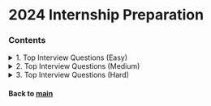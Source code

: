 # 2024 Internship Preparation

### Contents
<details>
<summary>1. Top Interview Questions (Easy)</summary>
<p>

|No.|Problem|Sol.1|Sol.2|Sol.3|
|:-:|:------|:---:|:---:|:---:|
| 1| [Remove Duplicates from Sorted Array :broken_heart:](https://leetcode.com/explore/interview/card/top-interview-questions-easy/92/array/727/)|    [C++ 23.01.25](./top_interview_questions_easy/230125_01.cpp)|[Python 23.07.08](./top_interview_questions_easy/230708_01.py)    |                   |
| 2| [Best Time to Buy and Sell Stock II](https://leetcode.com/explore/interview/card/top-interview-questions-easy/92/array/564/)|                    [C++ 23.01.26](./top_interview_questions_easy/230126_01.cpp)|                   |                   |
| 3| [Rotate Array](https://leetcode.com/explore/interview/card/top-interview-questions-easy/92/array/646/)|                                          [C++ 23.01.26](./top_interview_questions_easy/230126_02.cpp)|                   |                   |
| 4| [Contains Duplicate](https://leetcode.com/explore/interview/card/top-interview-questions-easy/92/array/578/)|                                    [C++ 23.01.26](./top_interview_questions_easy/230126_03.cpp)|                   |                   |
| 5| [Single Number](https://leetcode.com/explore/interview/card/top-interview-questions-easy/92/array/549/)|                                         [C++ 23.01.27](./top_interview_questions_easy/230127_01.cpp)|                   |                   |
| 6| [Intersection of Two Arrays II](https://leetcode.com/explore/interview/card/top-interview-questions-easy/92/array/674/)|                         [C++ 23.01.27](./top_interview_questions_easy/230127_02.cpp)|                   |                   |
| 7| [Plus One](https://leetcode.com/explore/interview/card/top-interview-questions-easy/92/array/559/)|                                              [C++ 23.01.27](./top_interview_questions_easy/230127_03.cpp)|                   |                   |
| 8| [Move Zeroes](https://leetcode.com/explore/interview/card/top-interview-questions-easy/92/array/567/)|                                           [C++ 23.01.27](./top_interview_questions_easy/230127_04.cpp)|                   |                   |
| 9| [Two Sum](https://leetcode.com/explore/interview/card/top-interview-questions-easy/92/array/546/)|                                               [C++ 23.01.28](./top_interview_questions_easy/230128_01.cpp)|                   |                   |
|10| [Valid Sudoku](https://leetcode.com/explore/interview/card/top-interview-questions-easy/92/array/769/)|                                          [C++ 23.01.28](./top_interview_questions_easy/230128_02.cpp)|                   |                   |
|11| [Rotate Image :broken_heart: ](https://leetcode.com/explore/interview/card/top-interview-questions-easy/92/array/770/)|                          [C++ 23.01.28](./top_interview_questions_easy/230128_03.cpp)|[Python 23.07.08](./top_interview_questions_easy/230708_02.py)    |                   |
|12| [Reverse String](https://leetcode.com/explore/interview/card/top-interview-questions-easy/127/strings/879/)|                                     [C++ 23.01.29](./top_interview_questions_easy/230129_01.cpp)|                   |                   |
|13| [Reverse Integer :broken_heart: ](https://leetcode.com/explore/interview/card/top-interview-questions-easy/127/strings/880/)|                    [C++ 23.01.29](./top_interview_questions_easy/230129_02.cpp)|[Python 23.07.08](./top_interview_questions_easy/230708_03.py)    |                   |
|14| [First Unique Character in a String](https://leetcode.com/explore/interview/card/top-interview-questions-easy/127/strings/881/)|                 [C++ 23.01.30](./top_interview_questions_easy/230130_01.cpp)|                   |                   |
|15| [Valid Anagram](https://leetcode.com/explore/interview/card/top-interview-questions-easy/127/strings/882/)|                                      [C++ 23.01.30](./top_interview_questions_easy/230130_02.cpp)|                   |                   |
|16| [Valid Palindrome](https://leetcode.com/explore/interview/card/top-interview-questions-easy/127/strings/883/)|                                   [C++ 23.01.30](./top_interview_questions_easy/230130_03.cpp)|                   |                   |
|17| [String to Integer (atoi)](https://leetcode.com/explore/interview/card/top-interview-questions-easy/127/strings/884/)|                           [C++ 23.01.31](./top_interview_questions_easy/230131_01.cpp)|                   |                   |
|18| [Implement strStr()](https://leetcode.com/explore/interview/card/top-interview-questions-easy/127/strings/885/)|                                 [C++ 23.02.02](./top_interview_questions_easy/230202_01.cpp)|                   |                   |
|19| [Longest Common Prefix](https://leetcode.com/explore/interview/card/top-interview-questions-easy/127/strings/887/)|                              [C++ 23.02.15](./top_interview_questions_easy/230215_01.cpp)|                   |                   |
|20| [Delete Node in a Linked List](https://leetcode.com/explore/interview/card/top-interview-questions-easy/93/linked-list/553/)|                    [C++ 23.02.15](./top_interview_questions_easy/230215_02.cpp)|                   |                   |
|21| [Remove Nth Node From End of List](https://leetcode.com/explore/interview/card/top-interview-questions-easy/93/linked-list/603/)|                [C++ 23.02.16](./top_interview_questions_easy/230216_01.cpp)|                   |                   |
|22| [Reverse Linked List](https://leetcode.com/explore/interview/card/top-interview-questions-easy/93/linked-list/560/)|                             [C++ 23.02.16](./top_interview_questions_easy/230216_02.cpp)|                   |                   |
|23| [Merge Two Sorted Lists](https://leetcode.com/explore/interview/card/top-interview-questions-easy/93/linked-list/771/)|                          [C++ 23.02.17](./top_interview_questions_easy/230217_01.cpp)|                   |                   |
|24| [Palindrome Linked List :broken_heart:](https://leetcode.com/explore/interview/card/top-interview-questions-easy/93/linked-list/772/)|           [C++ 23.02.17](./top_interview_questions_easy/230217_02.cpp)|[Python 23.07.08](./top_interview_questions_easy/230708_04.py)    |                   |
|25| [Linked List Cycle :broken_heart: ](https://leetcode.com/explore/interview/card/top-interview-questions-easy/93/linked-list/773/)|               [C++ 23.02.18](./top_interview_questions_easy/230218_01.cpp)|[Python 23.07.10](./top_interview_questions_easy/230710_01.py)    |                   |
|26| [Maximum Depth of Binary Tree](https://leetcode.com/explore/interview/card/top-interview-questions-easy/94/trees/555/)|                          [C++ 23.02.18](./top_interview_questions_easy/230218_01.cpp)|                   |                   |
|27| [Validate Binary Search Tree](https://leetcode.com/explore/interview/card/top-interview-questions-easy/94/trees/625/)|                           [C++ 23.02.19](./top_interview_questions_easy/230219_01.cpp)|                   |                   |
|28| [Symmetric Tree](https://leetcode.com/explore/interview/card/top-interview-questions-easy/94/trees/627/)|                                        [C++ 23.02.19](./top_interview_questions_easy/230219_02.cpp)|                   |                   |
|29| [Binary Tree Level Order Traversal](https://leetcode.com/explore/interview/card/top-interview-questions-easy/94/trees/628/)|                     [Python 23.02.21](./top_interview_questions_easy/230221_01.py)|                 |                   |
|30| [Convert Sorted Array to Binary Search Tree](https://leetcode.com/explore/interview/card/top-interview-questions-easy/94/trees/631/)|            [Python 23.02.21](./top_interview_questions_easy/230221_02.py)|                 |                   |
|31| [Merge Sorted Array :broken_heart:](https://leetcode.com/explore/interview/card/top-interview-questions-easy/96/sorting-and-searching/587/)|     [Python 23.02.22](./top_interview_questions_easy/230222_01.py)|[Python 23.07.10](./top_interview_questions_easy/230710_02.py)  |                   |
|32| [First Bad Version :broken_heart:](https://leetcode.com/explore/interview/card/top-interview-questions-easy/96/sorting-and-searching/774/)|      [Python 23.02.22](./top_interview_questions_easy/230222_02.py)|[Python 23.07.10](./top_interview_questions_easy/230710_03.py)  |                   |
|33| [Climbing Stairs](https://leetcode.com/explore/interview/card/top-interview-questions-easy/97/dynamic-programming/569/)|                         [Python 23.02.23](./top_interview_questions_easy/230223_01.py)|                 |                   |
|34| [Best Time to Buy and Sell Stock](https://leetcode.com/explore/interview/card/top-interview-questions-easy/97/dynamic-programming/572/)|         [Python 23.02.23](./top_interview_questions_easy/230223_02.py)|                 |                   |
|35| [Maximum Subarray :broken_heart:](https://leetcode.com/explore/interview/card/top-interview-questions-easy/97/dynamic-programming/566)|          [Python 23.02.25](./top_interview_questions_easy/230225_01.py)|[Python 23.07.10](./top_interview_questions_easy/230710_04.py)  |                   |
|36| [House Robber](https://leetcode.com/explore/interview/card/top-interview-questions-easy/97/dynamic-programming/576/)|                            [Python 23.02.25](./top_interview_questions_easy/230225_02.py)|                 |                   |
|37| [Shuffle an Array](https://leetcode.com/explore/interview/card/top-interview-questions-easy/98/design/670/)|                                     [Python 23.02.26](./top_interview_questions_easy/230226_01.py)|                 |                   |
|38| [Min Stack](https://leetcode.com/explore/interview/card/top-interview-questions-easy/98/design/562/)|                                            [Python 23.02.26](./top_interview_questions_easy/230226_02.py)|                 |                   |
|39| [Fizz Buzz](https://leetcode.com/explore/interview/card/top-interview-questions-easy/102/math/743/)|                                             [Python 23.02.27](./top_interview_questions_easy/230227_01.py)|                 |                   |
|40| [Count Primes](https://leetcode.com/explore/interview/card/top-interview-questions-easy/102/math/744/)|                                          [Python 23.02.27](./top_interview_questions_easy/230227_02.py)|                 |                   |
|41| [Power of Three](https://leetcode.com/explore/interview/card/top-interview-questions-easy/102/math/745/)|                                        [Python 23.03.03](./top_interview_questions_easy/230303_01.py)|                 |                   |
|42| [Roman to Integer](https://leetcode.com/explore/interview/card/top-interview-questions-easy/102/math/878/)|                                      [Python 23.03.03](./top_interview_questions_easy/230303_02.py)|                 |                   |
|43| [Number of 1 Bits](https://leetcode.com/explore/interview/card/top-interview-questions-easy/99/others/565/)|                                     [Python 23.03.04](./top_interview_questions_easy/230304_01.py)|                 |                   |
|44| [Hamming Distance](https://leetcode.com/explore/interview/card/top-interview-questions-easy/99/others/762/)|                                     [Python 23.03.04](./top_interview_questions_easy/230304_02.py)|                 |                   |
|45| [Reverse Bits](https://leetcode.com/explore/interview/card/top-interview-questions-easy/99/others/648/)|                                         [Python 23.03.05](./top_interview_questions_easy/230305_01.py)|                 |                   |
|46| [Pascal's Triangle](https://leetcode.com/explore/interview/card/top-interview-questions-easy/99/others/601/)|                                    [Python 23.03.05](./top_interview_questions_easy/230305_02.py)|                 |                   |
|47| [Valid Parentheses](https://leetcode.com/explore/interview/card/top-interview-questions-easy/99/others/721/)|                                    [Python 23.03.08](./top_interview_questions_easy/230308_01.py)|                 |                   |
|48| [Missing Number](https://leetcode.com/explore/interview/card/top-interview-questions-easy/99/others/722/)|                                       [Python 23.03.08](./top_interview_questions_easy/230308_02.py)|                 |                   |

</p>   
</details>



<details>
<summary>2. Top Interview Questions (Medium)</summary>
<p>

|No.|Problem|Sol.1|Sol.2|
|:-:|:------|:---:|:---:|
| 1|[3Sum :broken_heart:](https://leetcode.com/explore/interview/card/top-interview-questions-medium/103/array-and-strings/776/)|                                                [Python 23.03.09](./top_interview_questions_medium/230309_01.py)|                   |
| 2|[Set Matrix Zeroes](https://leetcode.com/explore/interview/card/top-interview-questions-medium/103/array-and-strings/777/)|                                                  [Python 23.03.09](./top_interview_questions_medium/230309_02.py)|                   |
| 3|[Group Anagrams](https://leetcode.com/explore/interview/card/top-interview-questions-medium/103/array-and-strings/778/)|                                                     [Python 23.03.09](./top_interview_questions_medium/230309_03.py)|                   |
| 4|[Longest Substring Without Repeating Characters :broken_heart:](https://leetcode.com/explore/interview/card/top-interview-questions-medium/103/array-and-strings/779/)|      [Python 23.03.10](./top_interview_questions_medium/230310_01.py)|                   |
| 5|[Longest Palindromic Substring :broken_heart: (DP :broken_heart:)](https://leetcode.com/explore/interview/card/top-interview-questions-medium/103/array-and-strings/780/)|   [Python 23.03.10](./top_interview_questions_medium/230310_02.py)|                   |
| 6|[Increasing Triplet Subsequence :broken_heart:](https://leetcode.com/explore/interview/card/top-interview-questions-medium/103/array-and-strings/781/)|                      [Python 23.03.12](./top_interview_questions_medium/230312_01.py)|                   |
| 7|[Count and Say](https://leetcode.com/explore/interview/card/top-interview-questions-medium/103/array-and-strings/4153/)|                                                     [Python 23.03.12](./top_interview_questions_medium/230312_02.py)|                   |
| 8|[Add Two Numbers](https://leetcode.com/explore/interview/card/top-interview-questions-medium/107/linked-list/783/)|                                                          [Python 23.03.13](./top_interview_questions_medium/230313_01.py)|                   |
| 9|[Odd Even Linked List](https://leetcode.com/explore/interview/card/top-interview-questions-medium/107/linked-list/784/)|                                                     [Python 23.03.13](./top_interview_questions_medium/230313_02.py)|                   |
|10|[Intersection of Two Linked Lists (In-place Sol :broken_heart:)](https://leetcode.com/explore/interview/card/top-interview-questions-medium/107/linked-list/785/)|           [Python 23.03.15](./top_interview_questions_medium/230315_01.py)|                   |
|11|[Binary Tree Inorder Traversal](https://leetcode.com/explore/interview/card/top-interview-questions-medium/108/trees-and-graphs/786/)|                                       [Python 23.03.15](./top_interview_questions_medium/230315_02.py)|                   |
|12|[Binary Tree Zigzag Level Order Traversal](https://leetcode.com/explore/interview/card/top-interview-questions-medium/108/trees-and-graphs/787/)|                            [Python 23.03.16](./top_interview_questions_medium/230316_01.py)|                   |
|13|[Construct Binary Tree from Preorder and Inorder Traversal](https://leetcode.com/explore/interview/card/top-interview-questions-medium/108/trees-and-graphs/788/)|           [Python 23.03.16](./top_interview_questions_medium/230316_02.py)|                   |
|14|[Populating Next Right Pointers in Each Node](https://leetcode.com/explore/interview/card/top-interview-questions-medium/108/trees-and-graphs/789/)|                         [Python 23.03.17](./top_interview_questions_medium/230317_01.py)|                   |
|15|[Kth Smallest Element in a BST](https://leetcode.com/explore/interview/card/top-interview-questions-medium/108/trees-and-graphs/790/)|                                       [Python 23.03.17](./top_interview_questions_medium/230317_02.py)|                   |
|16|[Number of Islands](https://leetcode.com/explore/interview/card/top-interview-questions-medium/108/trees-and-graphs/792/)|                                                   [Python 23.03.18](./top_interview_questions_medium/230318_01.py)|                   |
|17|[Letter Combinations of a Phone Number](https://leetcode.com/explore/interview/card/top-interview-questions-medium/108/trees-and-graphs/793/)|                               [Python 23.03.18](./top_interview_questions_medium/230318_02.py)|                   |
|18|[Generate Parentheses](https://leetcode.com/explore/interview/card/top-interview-questions-medium/109/backtracking/794/)|                                                    [Python 23.03.18](./top_interview_questions_medium/230318_03.py)|                   |
|19|[Permutations :broken_heart:](https://leetcode.com/explore/interview/card/top-interview-questions-medium/109/backtracking/795/)|                                             [Python 23.03.19](./top_interview_questions_medium/230319_01.py)|                   |
|20|[Subsets](https://leetcode.com/explore/interview/card/top-interview-questions-medium/109/backtracking/796/)|                                                                 [Python 23.03.19](./top_interview_questions_medium/230319_02.py)|                   |
|21|[Word Search :broken_heart:](https://leetcode.com/explore/interview/card/top-interview-questions-medium/109/backtracking/797/)|                                              [Python 23.03.19](./top_interview_questions_medium/230319_03.py)|                   |
|22|[Sort Colors (Two Pointers :broken_heart:)](https://leetcode.com/explore/interview/card/top-interview-questions-medium/110/sorting-and-searching/798/)|                      [Python 23.03.20](./top_interview_questions_medium/230320_01.py)|                   |
|23|[Top K Frequent Elements](https://leetcode.com/explore/interview/card/top-interview-questions-medium/110/sorting-and-searching/799/)|                                        [Python 23.03.20](./top_interview_questions_medium/230320_02.py)|                   |
|24|[Kth Largest Element in an Array :broken_heart:](https://leetcode.com/explore/interview/card/top-interview-questions-medium/110/sorting-and-searching/800/)|                 [Python 23.03.20](./top_interview_questions_medium/230320_03.py)|                   |
|25|[Find Peak Element :broken_heart:](https://leetcode.com/explore/interview/card/top-interview-questions-medium/110/sorting-and-searching/801/)|                               [Python 23.03.22](./top_interview_questions_medium/230322_01.py)|                   |
|26|[Search for a Range](https://leetcode.com/explore/interview/card/top-interview-questions-medium/110/sorting-and-searching/802/)|                                             [Python 23.03.22](./top_interview_questions_medium/230322_02.py)|                   |
|27|[Merge Intervals :broken_heart:](https://leetcode.com/explore/interview/card/top-interview-questions-medium/110/sorting-and-searching/803/)|                                 [Python 23.03.22](./top_interview_questions_medium/230322_03.py)|                   |
|28|[Search in Rotated Sorted Array :broken_heart:](https://leetcode.com/explore/interview/card/top-interview-questions-medium/110/sorting-and-searching/804/)|                  [Python 23.03.23](./top_interview_questions_medium/230323_01.py)|                   |
|29|[Search a 2D Matrix II :broken_heart:](https://leetcode.com/explore/interview/card/top-interview-questions-medium/110/sorting-and-searching/806/)|                           [Python 23.03.24](./top_interview_questions_medium/230324_01.py)|                   |
|30|[Jump Game :broken_heart:](https://leetcode.com/explore/interview/card/top-interview-questions-medium/111/dynamic-programming/807/)|                                         [Python 23.03.24](./top_interview_questions_medium/230324_02.py)|                   |
|31|[Unique Paths](https://leetcode.com/explore/interview/card/top-interview-questions-medium/111/dynamic-programming/808/)|                                                     [Python 23.03.25](./top_interview_questions_medium/230325_01.py)|                   |
|32|[Coin Change](https://leetcode.com/explore/interview/card/top-interview-questions-medium/111/dynamic-programming/809/)|                                                      [Python 23.03.25](./top_interview_questions_medium/230325_02.py)|                   |
|33|[Longest Increasing Subsequence [O(nlogn) sol] :broken_heart:](https://leetcode.com/explore/interview/card/top-interview-questions-medium/111/dynamic-programming/810/)|     [Python 23.03.25](./top_interview_questions_medium/230325_03.py)|                   |
|34|[Serialize and Deserialize Binary Tree](https://leetcode.com/explore/interview/card/top-interview-questions-medium/112/design/812/)|                                         [Python 23.03.26](./top_interview_questions_medium/230326_01.py)|                   |
|35|[Insert Delete GetRandom O(1) :broken_heart:](https://leetcode.com/explore/interview/card/top-interview-questions-medium/112/design/813/)|                                   [Python 23.03.26](./top_interview_questions_medium/230326_02.py)|                   |
|36|[Happy Number](https://leetcode.com/explore/interview/card/top-interview-questions-medium/113/math/815/)|                                                                    [Python 23.03.26](./top_interview_questions_medium/230326_03.py)|                   |
|37|[Factorial Trailing Zeroes](https://leetcode.com/explore/interview/card/top-interview-questions-medium/113/math/816/)|                                                       [Python 23.03.27](./top_interview_questions_medium/230327_01.py)|                   |
|38|[Excel Sheet Column Number](https://leetcode.com/explore/interview/card/top-interview-questions-medium/113/math/817/)|                                                       [Python 23.03.27](./top_interview_questions_medium/230327_02.py)|                   |
|39|[Pow(x, n)](https://leetcode.com/explore/interview/card/top-interview-questions-medium/113/math/818/)|                                                                       [Python 23.03.27](./top_interview_questions_medium/230327_03.py)|                   |
|40|[Sqrt(x)](https://leetcode.com/explore/interview/card/top-interview-questions-medium/113/math/819/)|                                                                         [Python 23.03.28](./top_interview_questions_medium/230328_01.py)|                   |
|41|[Divide Two Integers](https://leetcode.com/explore/interview/card/top-interview-questions-medium/113/math/820/)|                                                             [Python 23.03.28](./top_interview_questions_medium/230328_02.py)|                   |
|42|[Fraction to Recurring Decimal :broken_heart:](https://leetcode.com/explore/interview/card/top-interview-questions-medium/113/math/821/)|                                    [Python 23.03.30](./top_interview_questions_medium/230330_01.py)|                   |
|43|[Sum of Two Integers :broken_heart:](https://leetcode.com/explore/interview/card/top-interview-questions-medium/114/others/822/)|                                            [Python 23.03.31](./top_interview_questions_medium/230331_01.py)|                   |
|44|[Evaluate Reverse Polish Notation :broken_heart:](https://leetcode.com/explore/interview/card/top-interview-questions-medium/114/others/823/)|                               [Python 23.04.01](./top_interview_questions_medium/230401_01.py)|                   |
|45|[Majority Element :broken_heart:](https://leetcode.com/explore/interview/card/top-interview-questions-medium/114/others/824/)|                                               [Python 23.04.01](./top_interview_questions_medium/230401_02.py)|                   |
|46|[Task Scheduler](https://leetcode.com/explore/interview/card/top-interview-questions-medium/114/others/826/)|                                                                [Python 23.04.01](./top_interview_questions_medium/230401_03.py)|                   |
|47|[Gas Station :broken_heart:](https://leetcode.com/problems/gas-station/description/)|                                                                                        [Python 23.06.04](./top_interview_questions_medium/230604_01.py)|                   |

||[]()|[Python ](./top_interview_questions_medium/230_01.py)|                   |

</p>   
</details>


<details>
<summary>3. Top Interview Questions (Hard)</summary>
<p>

|No.|Problem|Sol.1|Sol.2|
|:-:|:------|:---:|:---:|
| 1|[Product of Array Except Self :broken_heart:](https://leetcode.com/explore/interview/card/top-interview-questions-hard/116/array-and-strings/827/)|                  [Python 23.04.02](./top_interview_questions_hard/230402_01.py)|                   |
| 2|[Spiral Matrix](https://leetcode.com/explore/interview/card/top-interview-questions-hard/116/array-and-strings/828/)|                                                [Python 23.04.02](./top_interview_questions_hard/230402_02.py)|                   |
| 3|[4Sum II :broken_heart:](https://leetcode.com/explore/interview/card/top-interview-questions-hard/116/array-and-strings/829/)|                                       [Python 23.04.06](./top_interview_questions_hard/230406_01.py)|                   |
| 4|[Container With Most Water :broken_heart:](https://leetcode.com/explore/interview/card/top-interview-questions-hard/116/array-and-strings/830/)|                     [Python 23.04.06](./top_interview_questions_hard/230406_02.py)|                   |
| 5|[Game of Life](https://leetcode.com/explore/interview/card/top-interview-questions-hard/116/array-and-strings/831/)|                                                 [Python 23.04.08](./top_interview_questions_hard/230408_01.py)|                   |
| 6|[First Missing Positive :broken_heart:](https://leetcode.com/explore/interview/card/top-interview-questions-hard/116/array-and-strings/832/)|                        [Python 23.04.08](./top_interview_questions_hard/230408_02.py)|                   |
| 7|[Longest Consecutive Sequence :broken_heart:](https://leetcode.com/explore/interview/card/top-interview-questions-hard/116/array-and-strings/833/)|                  [Python 23.04.09](./top_interview_questions_hard/230409_01.py)|                   |
| 8|[Find the Duplicate Number :broken_heart:](https://leetcode.com/explore/interview/card/top-interview-questions-hard/116/array-and-strings/834/)|                     [Python 23.04.09](./top_interview_questions_hard/230409_02.py)|                   |
| 9|[Basic Calculator II :broken_heart:](https://leetcode.com/explore/interview/card/top-interview-questions-hard/116/array-and-strings/836/)|                           [Python 23.04.10](./top_interview_questions_hard/230410_01.py)|                   |
|10|[Sliding Window Maximum :broken_heart:](https://leetcode.com/explore/interview/card/top-interview-questions-hard/116/array-and-strings/837/)|                        [Python 23.04.10](./top_interview_questions_hard/230410_02.py)|                   |
|11|[Minimum Window Substring :broken_heart:](https://leetcode.com/explore/interview/card/top-interview-questions-hard/116/array-and-strings/838/)|                      [Python 23.04.17](./top_interview_questions_hard/230417_01.py)|                   |
|12|[Merge k Sorted Lists :broken_heart:](https://leetcode.com/explore/interview/card/top-interview-questions-hard/117/linked-list/839/)|                                [Python 23.04.18](./top_interview_questions_hard/230418_01.py)|                   |
|13|[Sort List :broken_heart:](https://leetcode.com/explore/interview/card/top-interview-questions-hard/117/linked-list/839/)|                                           [Python 23.04.18](./top_interview_questions_hard/230418_02.py)|                   |
|14|[Copy List with Random Pointer](https://leetcode.com/explore/interview/card/top-interview-questions-hard/117/linked-list/841/)|                                      [Python 23.04.19](./top_interview_questions_hard/230419_01.py)|                   |
|15|[Word Break :broken_heart:](https://leetcode.com/problems/word-break/)|                                                                                              [Python 23.04.23](./top_interview_questions_hard/230423_01.py)|                   |
|16|[Word Ladder :broken_heart:](https://leetcode.com/explore/interview/card/top-interview-questions-hard/118/trees-and-graphs/842/)|                                    [Python 23.04.25](./top_interview_questions_hard/230425_01.py)|                   |
|17|[Longest Repeating Character Replacement :broken_heart:](https://leetcode.com/problems/longest-repeating-character-replacement/description/)|                        [Python 23.05.04](./top_interview_questions_hard/230504_01.py)|                   |
|18|[Surrounded Regions :broken_heart:](https://leetcode.com/explore/interview/card/top-interview-questions-hard/118/trees-and-graphs/843/)|                             [Python 23.05.07](./top_interview_questions_hard/230507_01.py)|                   |
|19|[Lowest Common Ancestor of a Binary Tree :broken_heart:](https://leetcode.com/explore/interview/card/top-interview-questions-hard/118/trees-and-graphs/844/)|        [Python 23.05.09](./top_interview_questions_hard/230509_01.py)|                   |
|20|[Binary Tree Maximum Path Sum](https://leetcode.com/explore/interview/card/top-interview-questions-hard/118/trees-and-graphs/845/)|                                  [Python 23.05.13](./top_interview_questions_hard/230513_01.py)|                   |
|21|[Friend Circles](https://leetcode.com/explore/interview/card/top-interview-questions-hard/118/trees-and-graphs/846/)|                                                [Python 23.05.15](./top_interview_questions_hard/230515_01.py)|                   |
|22|[Course Schedule :broken_heart:](https://leetcode.com/explore/interview/card/top-interview-questions-hard/118/trees-and-graphs/847/)|                                [Python 23.05.21](./top_interview_questions_hard/230521_01.py)|                   |
|23|[Course Schedule II](https://leetcode.com/explore/interview/card/top-interview-questions-hard/118/trees-and-graphs/848/)|                                            [Python 23.05.21](./top_interview_questions_hard/230521_02.py)|                   |
|24|[Longest Increasing Path in a Matrix :broken_heart:](https://leetcode.com/explore/interview/card/top-interview-questions-hard/118/trees-and-graphs/847/)|            [Python 23.05.22](./top_interview_questions_hard/230521_02.py)|                   |
|25|[Count of Smaller Numbers After Self :broken_heart:](https://leetcode.com/explore/interview/card/top-interview-questions-hard/118/trees-and-graphs/851/)|            [Python 23.05.24](./top_interview_questions_hard/230524_01.py)|                   |
|26|[Palindrome Partitioning](https://leetcode.com/explore/interview/card/top-interview-questions-hard/118/trees-and-graphs/852/)|                                       [Python 23.05.24](./top_interview_questions_hard/230524_02.py)|                   |
|27|[Word Search II :broken_heart:](https://leetcode.com/explore/interview/card/top-interview-questions-hard/119/backtracking/853/)|                                     [Python 23.05.25](./top_interview_questions_hard/230525_01.py)|                   |
|28|[Remove Invalid Parentheses :broken_heart:](https://leetcode.com/explore/interview/card/top-interview-questions-hard/119/backtracking/854/)|                         [Python 23.05.26](./top_interview_questions_hard/230526_01.py)|                   |
|29|[Wildcard Matching :broken_heart:](https://leetcode.com/explore/interview/card/top-interview-questions-hard/119/backtracking/855/)|                                  [Python 23.05.28](./top_interview_questions_hard/230528_01.py)|                   |
|30|[Regular Expression Matching :broken_heart:](https://leetcode.com/explore/interview/card/top-interview-questions-hard/119/backtracking/856/)|                        [Python 23.05.29](./top_interview_questions_hard/230529_01.py)|                   |
|31|[Wiggle Sort II :broken_heart:](https://leetcode.com/explore/interview/card/top-interview-questions-hard/120/sorting-and-searching/857/)|                            [Python 23.05.30](./top_interview_questions_hard/230530_01.py)|                   |
|32|[Kth Smallest Element in a Sorted Matrix :broken_heart:](https://leetcode.com/explore/interview/card/top-interview-questions-hard/120/sorting-and-searching/858/)|   [Python 23.06.05](./top_interview_questions_hard/230605_01.py)|                   |
|33|[Median of Two Sorted Arrays](https://leetcode.com/explore/interview/card/top-interview-questions-hard/120/sorting-and-searching/859/)|                              [Python 23.06.06](./top_interview_questions_hard/230606_01.py)|                   |
|34|[Maximum Product Subarray :broken_heart:](https://leetcode.com/explore/interview/card/top-interview-questions-hard/121/dynamic-programming/860/)|                    [Python 23.06.07](./top_interview_questions_hard/230607_01.py)|                   |
|35|[Decode Ways :broken_heart:](https://leetcode.com/explore/interview/card/top-interview-questions-hard/121/dynamic-programming/861/)|                                 [Python 23.06.08](./top_interview_questions_hard/230608_01.py)|                   |
|36|[Best Time to Buy and Sell Stock with Cooldown:broken_heart:](https://leetcode.com/explore/interview/card/top-interview-questions-hard/121/dynamic-programming/862/)|[Python 23.06.11](./top_interview_questions_hard/230611_01.py)|                   |
|37|[Perfect Squares](https://leetcode.com/explore/interview/card/top-interview-questions-hard/121/dynamic-programming/863/)|                                            [Python 23.06.12](./top_interview_questions_hard/230612_01.py)|                   |
|38|[Word Break](https://leetcode.com/explore/interview/card/top-interview-questions-hard/121/dynamic-programming/864/)|                                                 [Python 23.06.13](./top_interview_questions_hard/230613_01.py)|                   |
|39|[Word Break II](https://leetcode.com/explore/interview/card/top-interview-questions-hard/121/dynamic-programming/865/)|                                              [Python 23.06.14](./top_interview_questions_hard/230614_01.py)|                   |
|40|[Burst Balloons :broken_heart:](https://leetcode.com/explore/interview/card/top-interview-questions-hard/121/dynamic-programming/866/)|                              [Python 23.06.15](./top_interview_questions_hard/230615_01.py)|                   |
|41|[LRU Cache](https://leetcode.com/explore/interview/card/top-interview-questions-hard/122/design/867/)|                                                               [Python 23.06.17](./top_interview_questions_hard/230617_01.py)|                   |
|42|[Implement Trie (Prefix Tree)](https://leetcode.com/explore/interview/card/top-interview-questions-hard/122/design/868/)|                                            [Python 23.06.18](./top_interview_questions_hard/230618_01.py)|                   |
|43|[Flatten Nested List Iterator :broken_heart:](https://leetcode.com/explore/interview/card/top-interview-questions-hard/122/design/869/)|                             [Python 23.06.20](./top_interview_questions_hard/230620_01.py)|                   |
|44|[Find Median from Data Stream :broken_heart:](https://leetcode.com/explore/interview/card/top-interview-questions-hard/122/design/870/)|                             [Python 23.06.21](./top_interview_questions_hard/230621_01.py)|                   |
|45|[Largest Number](https://leetcode.com/explore/interview/card/top-interview-questions-hard/123/math/872/)|                                                            [Python 23.06.22](./top_interview_questions_hard/230622_01.py)|                   |
|46|[Queue Reconstruction by Height :broken_heart:](https://leetcode.com/explore/interview/card/top-interview-questions-hard/124/others/874/)|                           [Python 23.06.24](./top_interview_questions_hard/230624_01.py)|                   |
|47|[Trapping Rain Water](https://leetcode.com/explore/interview/card/top-interview-questions-hard/124/others/875/)|                                                     [Python 23.06.27](./top_interview_questions_hard/230627_01.py)|                   |
|48|[The Skyline Problem :broken_heart:](https://leetcode.com/explore/interview/card/top-interview-questions-hard/124/others/876/)|                                      [Python 23.06.28](./top_interview_questions_hard/230628_01.py)|                   |
|49|[Largest Rectangle in Histogram :broken_heart:](https://leetcode.com/explore/interview/card/top-interview-questions-hard/124/others/877/)|                           [Python 23.06.30](./top_interview_questions_hard/230630_01.py)|                   |

||[]()|[Python 23.0.](./top_interview_questions_hard/230_01.py)|                   |


</p>   
</details>




#### Back to [main](https://github.com/JoonHyeok-hozy-Kim/algorithm_study#readme)
